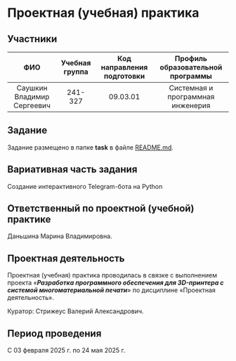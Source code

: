 # Проектная (учебная) практика

## Участники

|             ФИО              |  Учебная группа  |  Код направления подготовки  |      Профиль образовательной программы      |
|:----------------------------:|:----------------:|:----------------------------:|:-------------------------------------------:|
|       Саушкин Владимир Сергеевич       |     241-327      |           09.03.01           |  Системная и программная инженерия |


## Задание

Задание размещено в папке **task** в файле [README.md](task/README.md).

## Вариативная часть задания

Создание  интерактивного Telegram-бота на Python

## Ответственный по проектной (учебной) практике

Даньшина Марина Владимировна.

## Проектная деятельность

Проектная (учебная) практика проводилась в связке с выполнением проекта «***Разработка программного обеспечения для 3D-принтера с системой многоматериальной печати***» по дисциплине «Проектная деятельность».

Куратор: Стрижеус Валерий Александрович.

## Период проведения

С 03 февраля 2025 г. по 24 мая 2025 г.
